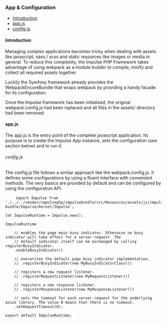 <h3 class="doc-title">App & Configuration</h3>

- [Introduction](#introduction)
- [app.js](#app-js)
- [config.js](#config-js)

<h4><a id="introduction">Introduction</a></h4>

Managing complex applications becomes tricky when dealing with assets like javascript, sass / scss and static resources like images or media in general. To reduce this complexity, the Impulse PHP Framework takes advantage of using webpack as a module builder to compile, minify and collect all required assets together. 

Luckily the Symfony framework already provides the WebpackEncoreBundle that wraps webpack by providing a handy facade for its configuration.

Once the Impulse framework has been initialized, the original webpack.config.js had been replaced and all files in the assets/ directory had been removed.

<h4><a id="app-js">app.js</a></h4>

The app.js is the entry point of the complete javascript application. Its purpose is to create the Impulse App instance, sets the configuration (see section below) and to run it. 

<h6><a id="config-js">config.js</a></h6>

The config.js file follows a similar approach like the webpack.config.js. It defines some configurations by using a fluent interface with convenient methods. The very basics are provided by default and can be configured by using the configuration API.

<pre class="imp-code code-white line-numbers language-js">
	<code class="language-js">import Impulse from './../../vendor/impulsephp/impulsebundle/src/Resources/assets/js/impulse-bundle/Impulse/Kernel/Impulse';

let ImpulseRuntime = Impulse.new();

ImpulseRuntime

    // enables the page main busy indicator. Otherwise no busy indicator will take effect for a server request. The
    // default indicator itself can be exchanged by calling registerBusyIndicator.
    .enableBusyIndicator()

    // overwrites the default page busy indicator implementation.
    // .registerBusyIndicator(new MyBusyIndicatorClass())

    // registers a new request listener.
    // .registerRequestListener(new MyRequestListener())

    // registers a new response listener.
    // .registerResponseListener(new MyResponseListener())

    // sets the timeout for each server request for the underlying axios library. The value 0 means that there is no timeout.
    .setRequestTimeout(0);

export default ImpulseRuntime;</code>
</pre>
